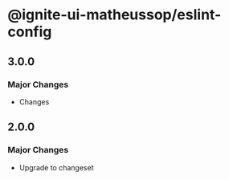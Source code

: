 # @ignite-ui-matheussop/eslint-config

## 3.0.0

### Major Changes

- Changes

## 2.0.0

### Major Changes

- Upgrade to changeset
